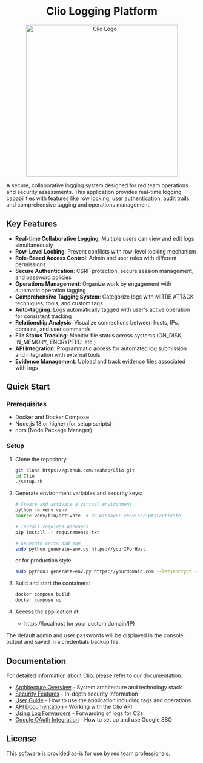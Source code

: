 <h1 align="center">Clio Logging Platform</h1>
<p align="center">
<img src="./images/Clio_Logging_Platform_Logo.png" alt="Clio Logo" width="400"/>
</p>

A secure, collaborative logging system designed for red team operations and security assessments. This application provides real-time logging capabilities with features like row locking, user authentication, audit trails, and comprehensive tagging and operations management.

## Key Features

- **Real-time Collaborative Logging**: Multiple users can view and edit logs simultaneously
- **Row-Level Locking**: Prevent conflicts with row-level locking mechanism
- **Role-Based Access Control**: Admin and user roles with different permissions
- **Secure Authentication**: CSRF protection, secure session management, and password policies
- **Operations Management**: Organize work by engagement with automatic operation tagging
- **Comprehensive Tagging System**: Categorize logs with MITRE ATT&CK techniques, tools, and custom tags
- **Auto-tagging**: Logs automatically tagged with user's active operation for consistent tracking
- **Relationship Analysis**: Visualize connections between hosts, IPs, domains, and user commands
- **File Status Tracking**: Monitor file status across systems (ON_DISK, IN_MEMORY, ENCRYPTED, etc.)
- **API Integration**: Programmatic access for automated log submission and integration with external tools
- **Evidence Management**: Upload and track evidence files associated with logs

## Quick Start

### Prerequisites

- Docker and Docker Compose
- Node.js 18 or higher (for setup scripts)
- npm (Node Package Manager)

### Setup

1. Clone the repository:
   ```bash
   git clone https://github.com/seahop/Clio.git
   cd Clio
   ./setup.sh
   ```

2. Generate environment variables and security keys:
   ```bash
   # Create and activate a virtual environment
   python -m venv venv
   source venv/bin/activate  # On Windows: venv\Scripts\activate
   
   # Install required packages
   pip install -r requirements.txt

   # Generate certs and env
   sudo python generate-env.py https://yourIPorHost
   ```
   or for production style
   ```bash
   sudo python3 generate-env.py https://yourdomain.com --letsencrypt --domain=yourdomain.com --email=your@email.com --google-client-id=123456.your.client.id --google-client-secret=YOUR-SECRET --google-callback-url=https://yourdomain.com/api/auth/google/callback
   ```

3. Build and start the containers:
   ```bash
   docker compose build
   docker compose up
   ```

4. Access the application at:
   - https://localhost (or your custom domain/IP)

The default admin and user passwords will be displayed in the console output and saved in a credentials backup file.

## Documentation

For detailed information about Clio, please refer to our documentation:

- [Architecture Overview](./docs/architecture.md) - System architecture and technology stack
- [Security Features](./docs/security.md) - In-depth security information
- [User Guide](./docs/user-guide.md) - How to use the application including tags and operations
- [API Documentation](./docs/api-guide.md) - Working with the Clio API
- [Using Log Forwarders](./log_exporter/README.md) - Forwarding of logs for C2s
- [Google OAuth Integration](./docs/sso-integration.md) - How to set up and use Google SSO

## License

This software is provided as-is for use by red team professionals.